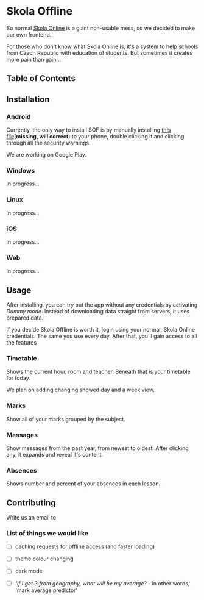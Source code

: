 # Skola Offline

So normal [Skola Online](https://www.skolaonline.cz/) is a giant non-usable mess, so we decided to make our own frontend.

For those who don't know what [Skola Online](https://www.skolaonline.cz/) is, it's a system to help schools from Czech Republic with education of students. But sometimes it creates more pain than gain...

## Table of Contents

## Installation
### Android
Currently, the only way to install SOF is by manually installing [this file](skola_offline.apk)(**missing, will correct**) to your phone, double clicking it and clicking through all the security warnings.

We are working on Google Play.

### Windows
In progress...

### Linux
In progress...

### iOS
In progress...


### Web
In progress...

## Usage
After installing, you can try out the app without any credentials by activating *Dummy mode*. Instead of downloading data straight from servers, it uses prepared data.

If you decide Skola Offline is worth it, login using your normal, Skola Online credentials. The same you use every day. After that, you'll gain access to all the features

### Timetable
Shows the current hour, room and teacher. Beneath that is your timetable for today.

We plan on adding changing showed day and a week view.

### Marks
Show all of your marks grouped by the subject.

### Messages
Show messages from the past year, from newest to oldest. After clicking any, it expands and reveal it's content.

### Absences
Shows number and percent of your absences in each lesson.

## Contributing
Write us an email to 
<!-- TODO -->

### List of things we would like
- [ ] caching requests for offline access (and faster loading)
- [ ] theme colour changing
- [ ] dark mode
- [ ] *'if I get 3 from geography, what will be my average?* - in other words, 'mark average predictor'

